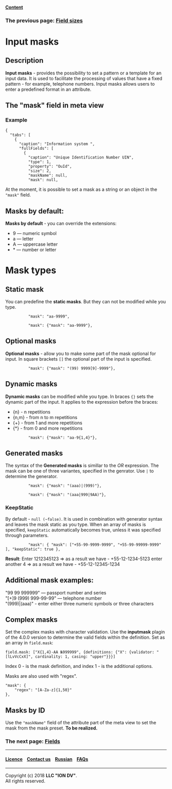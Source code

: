 #### [Content](/docs/en/index.md)

### The previous page: [Field sizes](/docs/en/2_system_description/metadata_structure/meta_view/field_sizes.md)

# Input masks

## Description

**Input masks** - provides the possibility to set a pattern or a template for an input data. It is used to facilitate the processing of values that have a fixed pattern - for example, telephone numbers. Input masks allows users to enter a predefined format in an attribute.

##  The "mask" field in meta view

### Example
```
{
  "tabs": [
    {
      "caption": "Information system ",
      "fullFields": [
        {
          "caption": "Unique Identification Number UIN",
          "type": 1,
          "property": "OuId",
          "size": 2,
          "maskName": null,
          "mask": null,
```

At the moment, it is possible to set a mask as a string or an object in the `"mask"` field.

##  Masks by default:

**Masks by default** - you can override the extensions:

* 9 — numeric symbol
* a — letter
* A — uppercase letter
* \* — number or letter 

#  Mask types

## Static mask

You can predefine the **static masks**. But they can not be modified while you type. 


```
          "mask": "aa-9999",
```

```
          "mask": {"mask": "aa-9999"},
```

## Optional masks

**Optional masks** - allow you to make some part of the mask optional for input.
In square brackets `[]` the optional part of the input is specified.



```
          "mask": {"mask": "(99) 9999[9]-9999"},
```

## Dynamic masks

**Dynamic masks** can be modified while you type.
In braces `{}` sets the dynamic part of the input. It applies to the expression before the braces:

- {n} - n repetitions
- {n,m} - from n to m repetitions
- {+} - from 1 and more repetitions
- {*} - from 0 and more repetitions



```
          "mask": {"mask": "aa-9{1,4}"},
```

## Generated masks

The syntax of the **Generated masks** is simillar to the *OR* expression. The mask can be one of three variantes, specified in the genrator. Use `|` to determine the generator. 



```
          "mask": {"mask": "(aaa)|(999)"},
```

```
          "mask": {"mask": "(aaa|999|9AA)"},
```

### KeepStatic

By default - `null (~false)`. It is used in combination with generator syntax and leaves the mask static as you type. When an array of masks is specified, `keepStatic` automatically becomes true, unless it was specified through parameters.


```
          "mask": { "mask": ["+55-99-9999-9999", "+55-99-99999-9999" ], "keepStatic": true },
```

**Result**: Enter 1212345123 => as a result we have - +55-12-1234-5123 enter another 4 => as a result we have - +55-12-12345-1234

## Additional mask examples:

"99 99 999999" —  passport number and series  
"\[\+\]9 (999) 999-99-99" —  telephone number  
"(999)|(aaa)" - enter either three numeric symbols or three characters 

## Complex masks

Set the complex masks with character validation. Use the **inputmask** plagin of the 4.0.0 version to determine the valid fields within the definition.
Set as an array in `field.mask`: 


```
field.mask: ["X{1,4}-AA №999999", {definitions: {"X": {validator: "[lLvVcCxX]", cardinality: 1, casing: "upper"}}}]
```

Index 0 - is the mask definition, and index 1 - is the additional options.

Masks are also used with "regex".

```
"mask": {
    "regex": "[A-Za-z]{1,50}"
},
```

## Masks by ID

Use the `"maskName"` field of the attribute part of the meta view to set the mask from the mask preset. **To be realized.**

### The next page: [Fields](/docs/en/2_system_description/metadata_structure/meta_view/fields.md)

--------------------------------------------------------------------------  


 #### [Licence](/LICENCE.md) &ensp;  [Contact us](https://iondv.com) &ensp;  [Russian](/docs/ru/2_system_description/metadata_structure/meta_view/mask.md)   &ensp; [FAQs](/faqs.md)          



--------------------------------------------------------------------------  

Copyright (c) 2018 **LLC "ION DV"**.  
All rights reserved. 